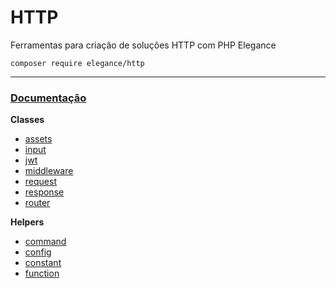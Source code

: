 # HTTP

Ferramentas para criação de soluções HTTP com PHP Elegance

    composer require elegance/http

---

### [Documentação](https://github.com/php-elegance/http/tree/main/.doc)

**Classes**

- [assets](https://github.com/php-elegance/http/tree/main/.doc/class/assets.md)
- [input](https://github.com/php-elegance/http/tree/main/.doc/class/input.md)
- [jwt](https://github.com/php-elegance/http/tree/main/.doc/class/jwt.md)
- [middleware](https://github.com/php-elegance/http/tree/main/.doc/class/middleware.md)
- [request](https://github.com/php-elegance/http/tree/main/.doc/class/request.md)
- [response](https://github.com/php-elegance/http/tree/main/.doc/class/response.md)
- [router](https://github.com/php-elegance/http/tree/main/.doc/class/router.md)

**Helpers**

- [command](https://github.com/php-elegance/http/tree/main/.doc/helper/command.md)
- [config](https://github.com/php-elegance/http/tree/main/.doc/helper/config.md)
- [constant](https://github.com/php-elegance/http/tree/main/.doc/helper/constant.md)
- [function](https://github.com/php-elegance/http/tree/main/.doc/helper/function.md)